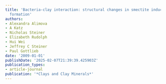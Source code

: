 ```yaml
---
title: 'Bacteria-clay interaction: structural changes in smectite induced during biofilm
  formation'
authors:
- Alexandra Alimova
- A Katz
- Nicholas Steiner
- Elizabeth Rudolph
- Hui Wei
- Jeffrey C Steiner
- Paul Gottlieb
date: '2009-01-01'
publishDate: '2025-02-07T21:39:39.425903Z'
publication_types:
- article-journal
publication: '*Clays and Clay Minerals*'
---
```

